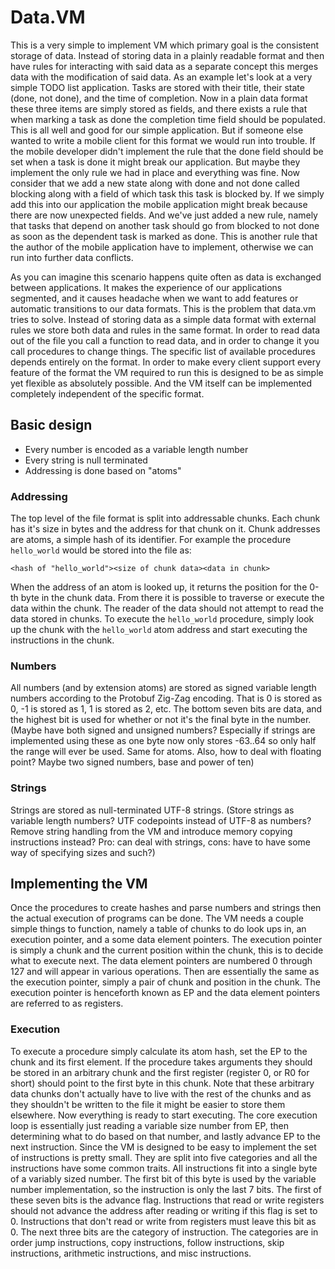 # Data.VM
This is a very simple to implement VM which primary goal is the consistent
storage of data. Instead of storing data in a plainly readable format and then
have rules for interacting with said data as a separate concept this merges data
with the modification of said data. As an example let's look at a very simple
TODO list application. Tasks are stored with their title, their state (done,
not done), and the time of completion. Now in a plain data format these three
items are simply stored as fields, and there exists a rule that when marking a
task as done the completion time field should be populated. This is all well and
good for our simple application. But if someone else wanted to write a mobile
client for this format we would run into trouble. If the mobile developer didn't
implement the rule that the done field should be set when a task is done it
might break our application. But maybe they implement the only rule we had in
place and everything was fine. Now consider that we add a new state along with
done and not done called blocking along with a field of which task this task is
blocked by. If we simply add this into our application the mobile application
might break because there are now unexpected fields. And we've just added a new
rule, namely that tasks that depend on another task should go from blocked to
not done as soon as the dependent task is marked as done. This is another rule
that the author of the mobile application have to implement, otherwise we can
run into further data conflicts.

As you can imagine this scenario happens quite often as data is exchanged
between applications. It makes the experience of our applications segmented, and
it causes headache when we want to add features or automatic transitions to our
data formats. This is the problem that data.vm tries to solve. Instead of storing
data as a simple data format with external rules we store both data and rules in
the same format. In order to read data out of the file you call a function to
read data, and in order to change it you call procedures to change things. The
specific list of available procedures depends entirely on the format. In order to
make every client support every feature of the format the VM required to run this
is designed to be as simple yet flexible as absolutely possible. And the VM
itself can be implemented completely independent of the specific format.

## Basic design
- Every number is encoded as a variable length number
- Every string is null terminated
- Addressing is done based on "atoms"

### Addressing
The top level of the file format is split into addressable chunks. Each chunk
has it's size in bytes and the address for that chunk on it. Chunk addresses are
atoms, a simple hash of its identifier. For example the procedure `hello_world`
would be stored into the file as:

```
<hash of "hello_world"><size of chunk data><data in chunk>
```

When the address of an atom is looked up, it returns the position for the 0-th
byte in the chunk data. From there it is possible to traverse or execute the
data within the chunk. The reader of the data should not attempt to read the
data stored in chunks. To execute the `hello_world` procedure, simply look up
the chunk with the `hello_world` atom address and start executing the
instructions in the chunk.

### Numbers
All numbers (and by extension atoms) are stored as signed variable length
numbers according to the Protobuf Zig-Zag encoding. That is 0 is stored as 0, -1
is stored as 1, 1 is stored as 2, etc. The bottom seven bits are data, and the
highest bit is used for whether or not it's the final byte in the number. (Maybe
have both signed and unsigned numbers? Especially if strings are implemented
using these as one byte now only stores -63..64 so only half the range will ever
be used. Same for atoms. Also, how to deal with floating point? Maybe two signed
numbers, base and power of ten)

### Strings
Strings are stored as null-terminated UTF-8 strings.
(Store strings as variable length numbers? UTF codepoints instead of
UTF-8 as numbers? Remove string handling from the VM and introduce memory
copying instructions instead? Pro: can deal with strings, cons: have to have
some way of specifying sizes and such?)

## Implementing the VM

Once the procedures to create hashes and parse numbers and strings then the
actual execution of programs can be done. The VM needs a couple simple things to
function, namely a table of chunks to do look ups in, an execution pointer, and
a some data element pointers. The execution pointer is simply a chunk and the
current position within the chunk, this is to decide what to execute next. The
data element pointers are numbered 0 through 127 and will appear in various
operations. Then are essentially the same as the execution pointer, simply a
pair of chunk and position in the chunk. The execution pointer is henceforth
known as EP and the data element pointers are referred to as registers.

### Execution
To execute a procedure simply calculate its atom hash, set the EP to the chunk
and its first element. If the procedure takes arguments they should be stored in
an arbitrary chunk and the first register (register 0, or R0 for short) should
point to the first byte in this chunk. Note that these arbitrary data chunks
don't actually have to live with the rest of the chunks and as they shouldn't be
written to the file it might be easier to store them elsewhere. Now everything
is ready to start executing. The core execution loop is essentially just reading
a variable size number from EP, then determining what to do based on that
number, and lastly advance EP to the next instruction. Since the VM is designed
to be easy to implement the set of instructions is pretty small. They are split
into five categories and all the instructions have some common traits. All
instructions fit into a single byte of a variably sized number. The first bit of
this byte is used by the variable number implementation, so the instruction is
only the last 7 bits. The first of these seven bits is the advance flag.
Instructions that read or write registers should not advance the address after
reading or writing if this flag is set to 0. Instructions that don't read or
write from registers must leave this bit as 0. The next three bits are the
category of instruction. The categories are in order jump instructions,
copy instructions, follow instructions, skip instructions, arithmetic
instructions, and misc instructions.

